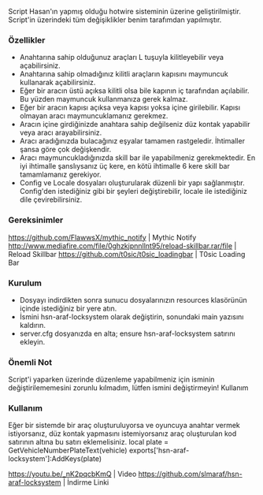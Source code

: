 Script Hasan'ın yapmış olduğu hotwire sisteminin üzerine geliştirilmiştir. Script'in üzerindeki tüm değişiklikler benim tarafımdan yapılmıştır.

### Özellikler
- Anahtarına sahip olduğunuz araçları L tuşuyla kilitleyebilir veya açabilirsiniz.
- Anahtarına sahip olmadığınız kilitli araçların kapısını maymuncuk kullanarak açabilirsiniz.
- Eğer bir aracın üstü açıksa kilitli olsa bile kapının iç tarafından açılabilir. Bu yüzden maymuncuk kullanmanıza gerek kalmaz.
- Eğer bir aracın kapısı açıksa veya kapısı yoksa içine girilebilir. Kapısı olmayan aracı maymuncuklamanız gerekmez.
- Aracın içine girdiğinizde anahtara sahip değilseniz düz kontak yapabilir veya aracı arayabilirsiniz.
- Aracı aradığınızda bulacağınız eşyalar tamamen rastgeledir. İhtimaller şansa göre çok değişkendir.
- Aracı maymuncukladığınızda skill bar ile yapabilmeniz gerekmektedir. En iyi ihtimalle şanslıysanız üç kere, en kötü ihtimalle 6 kere skill bar tamamlamanız gerekiyor.
- Config ve Locale dosyaları oluşturularak düzenli bir yapı sağlanmıştır. Config'den istediğiniz gibi bir şeyleri değiştirebilir, locale ile istediğiniz dile çevirebilirsiniz.

### Gereksinimler
https://github.com/FlawwsX/mythic_notify | Mythic Notify
http://www.mediafire.com/file/0ghzkjpnnllnt95/reload-skillbar.rar/file | Reload Skillbar
https://github.com/t0sic/t0sic_loadingbar | T0sic Loading Bar

### Kurulum
- Dosyayı indirdikten sonra sunucu dosyalarınızın resources klasörünün içinde istediğiniz bir yere atın.
- İsmini hsn-araf-locksystem olarak değiştirin, sonundaki main yazısını kaldırın.
- server.cfg dosyanızda en alta;
ensure hsn-araf-locksystem
satırını ekleyin.

### Önemli Not
Script'i yaparken üzerinde düzenleme yapabilmeniz için isminin değiştirilememesini zorunlu kılmadım, lütfen ismini değiştirmeyin!
Kullanım

### Kullanım
Eğer bir sistemde bir araç oluşturuluyorsa ve oyuncuya anahtar vermek istiyorsanız, düz kontak yapmasını istemiyorsanız araç oluşturulan kod satırının altına bu satırı eklemelisiniz.
local plate = GetVehicleNumberPlateText(vehicle)
exports['hsn-araf-locksystem']:AddKeys(plate)


https://youtu.be/_nK2pqcbKmQ | Video
https://github.com/slmaraf/hsn-araf-locksystem | İndirme Linki
